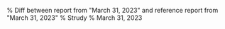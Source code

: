% Diff between report from "March 31, 2023" and reference report from "March 31, 2023"
% Strudy
% March 31, 2023


